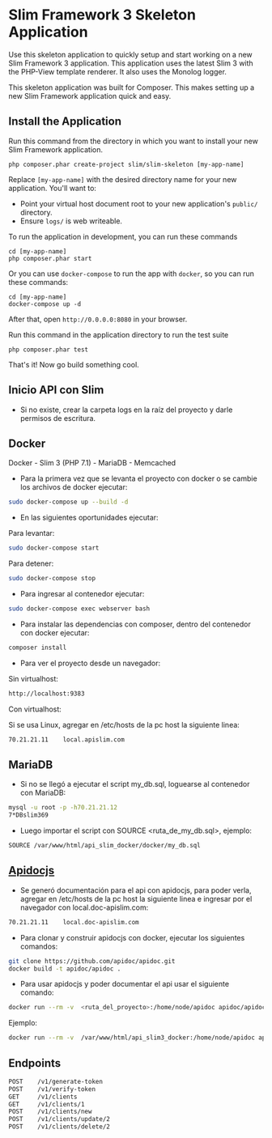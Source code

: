 # Slim Framework 3 Skeleton Application

Use this skeleton application to quickly setup and start working on a new Slim Framework 3 application. This application uses the latest Slim 3 with the PHP-View template renderer. It also uses the Monolog logger.

This skeleton application was built for Composer. This makes setting up a new Slim Framework application quick and easy.

## Install the Application

Run this command from the directory in which you want to install your new Slim Framework application.

    php composer.phar create-project slim/slim-skeleton [my-app-name]

Replace `[my-app-name]` with the desired directory name for your new application. You'll want to:

* Point your virtual host document root to your new application's `public/` directory.
* Ensure `logs/` is web writeable.

To run the application in development, you can run these commands 

	cd [my-app-name]
	php composer.phar start
	
Or you can use `docker-compose` to run the app with `docker`, so you can run these commands:

    cd [my-app-name]
	docker-compose up -d
After that, open `http://0.0.0.0:8080` in your browser.

Run this command in the application directory to run the test suite

	php composer.phar test

That's it! Now go build something cool.

## Inicio API con Slim
- Si no existe, crear la carpeta logs en la raíz del proyecto y darle permisos de escritura.

## Docker
Docker - Slim 3 (PHP 7.1) - MariaDB - Memcached

- Para la primera vez que se levanta el proyecto con docker o se cambie los archivos de docker ejecutar:
```bash
sudo docker-compose up --build -d
```
- En las siguientes oportunidades ejecutar:

Para levantar:
```bash
sudo docker-compose start
```
Para detener:
```bash
sudo docker-compose stop
```
- Para ingresar al contenedor ejecutar:
```bash
sudo docker-compose exec webserver bash
```

- Para instalar las dependencias con composer, dentro del contenedor con docker ejecutar:
```bash
composer install
```
- Para ver el proyecto desde un navegador:

Sin virtualhost:
```bash
http://localhost:9383
```
Con virtualhost:

Si se usa Linux, agregar en /etc/hosts de la pc host la siguiente linea:
```bash
70.21.21.11    local.apislim.com
```
## MariaDB
- Si no se llegó a ejecutar el script my_db.sql, loguearse al contenedor con MariaDB:
```bash
mysql -u root -p -h70.21.21.12
7*DBslim369
```
- Luego importar el script con SOURCE <ruta_de_my_db.sql>, ejemplo:
```bash
SOURCE /var/www/html/api_slim_docker/docker/my_db.sql
```
## [Apidocjs](https://apidocjs.com)
- Se generó documentación para el api con apidocjs, para poder verla, agregar en /etc/hosts de la pc host la siguiente linea e ingresar por el navegador con local.doc-apislim.com:
```bash
70.21.21.11    local.doc-apislim.com
```
- Para clonar y construir apidocjs con docker, ejecutar los siguientes comandos:
```bash
git clone https://github.com/apidoc/apidoc.git
docker build -t apidoc/apidoc .
```
- Para usar apidocjs y poder documentar el api usar el siguiente comando:
```bash
docker run --rm -v  <ruta_del_proyecto>:/home/node/apidoc apidoc/apidoc -i <ruta_de_entrada> -o <ruta_de_salida>
```
Ejemplo:
```bash
docker run --rm -v  /var/www/html/api_slim3_docker:/home/node/apidoc apidoc/apidoc -i . -o public/doc
```
## Endpoints
```bash
POST    /v1/generate-token
POST    /v1/verify-token
GET     /v1/clients
GET     /v1/clients/1
POST    /v1/clients/new
POST    /v1/clients/update/2
POST    /v1/clients/delete/2
```